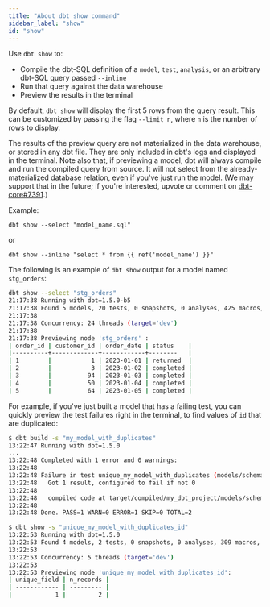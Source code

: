 ```yaml
---
title: "About dbt show command"
sidebar_label: "show"
id: "show"
---
```


Use `dbt show` to:
- Compile the dbt-SQL definition of a `model`, `test`, `analysis`, or an arbitrary dbt-SQL query passed `--inline`
- Run that query against the data warehouse
- Preview the results in the terminal

By default, `dbt show` will display the first 5 rows from the query result. This can be customized by passing the flag `--limit n`, where `n` is the number of rows to display.

The results of the preview query are not materialized in the data warehouse, or stored in any dbt file. They are only included in dbt's logs and displayed in the terminal. Note also that, if previewing a model, dbt will always compile and run the compiled query from source. It will not select from the already-materialized database relation, even if you've just run the model. (We may support that in the future; if you're interested, upvote or comment on [dbt-core#7391](https://github.com/dbt-labs/dbt-core/issues/7391).)

Example:

```
dbt show --select "model_name.sql"
```
or
```
dbt show --inline "select * from {{ ref('model_name') }}"
```

The following is an example of `dbt show` output for a model named `stg_orders`:

```bash
dbt show --select "stg_orders"
21:17:38 Running with dbt=1.5.0-b5
21:17:38 Found 5 models, 20 tests, 0 snapshots, 0 analyses, 425 macros, 0 operations, 3 seed files, 0 sources, 0 exposures, 0 metrics, 0 groups
21:17:38
21:17:38 Concurrency: 24 threads (target='dev')
21:17:38
21:17:38 Previewing node 'stg_orders' :
| order_id | customer_id | order_date | status    |
|----------+-------------+------------+--------   |
| 1        |           1 | 2023-01-01 | returned  |
| 2        |           3 | 2023-01-02 | completed |
| 3        |          94 | 2023-01-03 | completed |
| 4        |          50 | 2023-01-04 | completed |
| 5        |          64 | 2023-01-05 | completed |

```

For example, if you've just built a model that has a failing test, you can quickly preview the test failures right in the terminal, to find values of `id` that are duplicated:

```bash
$ dbt build -s "my_model_with_duplicates"
13:22:47 Running with dbt=1.5.0
...
13:22:48 Completed with 1 error and 0 warnings:
13:22:48
13:22:48 Failure in test unique_my_model_with_duplicates (models/schema.yml)
13:22:48   Got 1 result, configured to fail if not 0
13:22:48
13:22:48   compiled code at target/compiled/my_dbt_project/models/schema.yml/unique_my_model_with_duplicates_id.sql
13:22:48
13:22:48 Done. PASS=1 WARN=0 ERROR=1 SKIP=0 TOTAL=2

$ dbt show -s "unique_my_model_with_duplicates_id"
13:22:53 Running with dbt=1.5.0
13:22:53 Found 4 models, 2 tests, 0 snapshots, 0 analyses, 309 macros, 0 operations, 0 seed files, 0 sources, 0 exposures, 0 metrics, 0 groups
13:22:53
13:22:53 Concurrency: 5 threads (target='dev')
13:22:53
13:22:53 Previewing node 'unique_my_model_with_duplicates_id':
| unique_field | n_records |
| ------------ | --------- |
|            1 |         2 |

```
